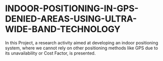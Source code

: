 # INDOOR-POSITIONING-IN-GPS-DENIED-AREAS-USING-ULTRA-WIDE-BAND-TECHNOLOGY
In this Project, a research activity aimed at developing an indoor positioning system, where we cannot rely on other positioning methods like GPS due to its unavailability or Cost Factor, is presented.

